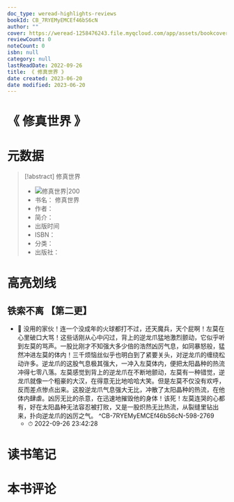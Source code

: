 ```yaml
---
doc_type: weread-highlights-reviews
bookId: CB_7RYEMyEMCEf46bS6cN
author: ""
cover: https://weread-1258476243.file.myqcloud.com/app/assets/bookcover/book_cover_default_imported_04.png
reviewCount: 0
noteCount: 0
isbn: null
category: null
lastReadDate: 2022-09-26
title: 《 修真世界 》
date created: 2023-06-20
date modified: 2023-06-20
---
```


# 《 修真世界 》

# 元数据

> [!abstract] 修真世界
> - ![ 修真世界|200](https://weread-1258476243.file.myqcloud.com/app/assets/bookcover/book_cover_default_imported_04.png)
> - 书名： 修真世界
> - 作者：
> - 简介：
> - 出版时间
> - ISBN：
> - 分类：
> - 出版社：

# 高亮划线

## 铁索不离 【第二更】

- 📌 没用的家伙！连一个没成年的火球都打不过，还天魔兵，天个屁啊！左莫在心里破口大骂！这些话刚从心中闪过，背上的逆龙爪猛地激烈颤动，它似乎听到左莫的骂声。一股比刚才不知强大多少倍的浩然凶厉气息，如同暴怒般，猛然冲进左莫的体内！三千烦恼丝似乎也明白到了紧要关头，对逆龙爪的缠绕松动许多。逆龙爪的这股气息极其强大，一冲入左莫体内，便把太阳晶种的热流冲得七零八落。左莫感觉到背上的逆龙爪在不断地颤动，左莫有一种错觉，逆龙爪就像一个粗豪的大汉，在得意无比地哈哈大笑。但是左莫不仅没有欢呼，反而差点惨点出来。这股逆龙爪气息强大无比，冲散了太阳晶种的热流，在他体内肆虐。凶厉无比的杀意，在迅速地摧毁他的身体！该死！左莫连哭的心都有，好在太阳晶种无法容忍被打败，又是一股炽热无比热流，从裂缝里钻出来，扑向逆龙爪的凶厉之气。 ^CB-7RYEMyEMCEf46bS6cN-598-2769
    - ⏱ 2022-09-26 23:42:28

# 读书笔记

# 本书评论
